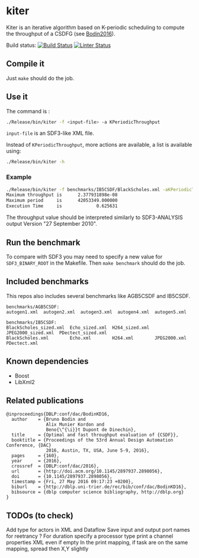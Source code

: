 # kiter

Kiter is an iterative algorithm based on K-periodic scheduling to compute the throughput of a CSDFG (see [Bodin2016](https://dl.acm.org/doi/abs/10.1145/2897937.2898056)).

Build status:
[![Build Status](https://travis-ci.org/bbodin/kiter.svg?branch=master)](https://travis-ci.org/bbodin/kiter)
[![Linter Status](https://github.com/bbodin/kiter/workflows/Super-Linter/badge.svg)](https://github.com/marketplace/actions/super-linter)

## Compile it

Just ```make``` should do the job.

## Use it

The command is :

```bash
./Release/bin/kiter -f <input-file> -a KPeriodicThroughput
```

```input-file``` is an SDF3-like XML file.

Instead of `KPeriodicThroughput`, more actions are available, a list is available using:

```bash
./Release/bin/kiter -h
```

### Example


```bash
./Release/bin/kiter -f benchmarks/IB5CSDF/BlackScholes.xml -aKPeriodicThroughput
Maximum throughput is      2.377931898e-08
Maximum period     is      42053349.000000
Execution Time     is             0.625631
```

The throughput value should be interpreted similarly to SDF3-ANALYSIS output Version "27 September 2010".

## Run the benchmark

To compare with SDF3 you may need to specify a new value for ```SDF3_BINARY_ROOT``` in the Makefile.
Then ```make benchmark``` should do the job.

## Included benchmarks

This repos also includes several benchmarks like AGB5CSDF and IB5CSDF.

```text
benchmarks/AGB5CSDF:
autogen1.xml  autogen2.xml  autogen3.xml  autogen4.xml  autogen5.xml

benchmarks/IB5CSDF:
BlackScholes_sized.xml  Echo_sized.xml  H264_sized.xml  JPEG2000_sized.xml  PDectect_sized.xml
BlackScholes.xml        Echo.xml        H264.xml        JPEG2000.xml        PDectect.xml
```

## Known dependencies
* Boost
* LibXml2

## Related publications

```TeX
@inproceedings{DBLP:conf/dac/BodinKD16,
  author    = {Bruno Bodin and
               Alix Munier Kordon and
               Beno{\^{\i}}t Dupont de Dinechin},
  title     = {Optimal and fast throughput evaluation of {CSDF}},
  booktitle = {Proceedings of the 53rd Annual Design Automation Conference, {DAC}
               2016, Austin, TX, USA, June 5-9, 2016},
  pages     = {160},
  year      = {2016},
  crossref  = {DBLP:conf/dac/2016},
  url       = {http://doi.acm.org/10.1145/2897937.2898056},
  doi       = {10.1145/2897937.2898056},
  timestamp = {Fri, 27 May 2016 09:17:23 +0200},
  biburl    = {http://dblp.uni-trier.de/rec/bib/conf/dac/BodinKD16},
  bibsource = {dblp computer science bibliography, http://dblp.org}
}
```

## TODOs (to check)

Add type for actors in XML and Dataflow
Save input and output port names for reetrancy ?
For duration specify a processor type
print a channel properties XML even if empty
In the print mapping, if task are on the same mapping, spread then X,Y slightly